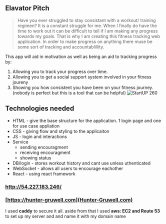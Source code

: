 ## Elavator Pitch
>Have you ever struggled to stay consistant with a workout/ training regimen?
>It is a constant struggle for me. When I finally do have the time to work out it can be difficult to tell if I am making any progress towards my goals.
>That is why I am creating this fitness tracking web application.
>In order to make progress on anything there muse be some sort of tracking and accountablillity.

This app will aid in motivation as well as being an aid to tracking progress by:
1. Allowing you to track your progress over time.
2. Allowing you to get a social support system involved in your fitness joureny 
3. Showing you how consistent you have been on your fitness journey. (nobody is perfect but this is a tool that can be helpful)
![StartUP 260](https://user-images.githubusercontent.com/108026570/215034661-d4d4c940-9355-4360-b7a1-9ba0abfc839c.jpeg)

## Technologies needed ##
+ HTML - give the base structure for the application. 1 login page and one for use case appliation 
+ CSS - giving flow and styling to the applicaiton
+ JS - login and interactions 
+ Service
  - sending encouragment
  - receiving encouragment
  - showing status
+ DB/login - stores workout history and cant use unless uthenticated
+ WebSocket - allows all users to encourage eachother 
+ React - using react framework
  


### http://54.227.183.246/ ###
### [https://hunter-gruwell.com](Hunter-Gruwell.com) ###
I used **caddy** to secure it all. aside from that I used **aws: EC2 and Route 53** to set up my server and and name it with my domain name
